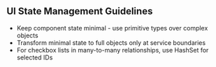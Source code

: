 ## UI State Management Guidelines
- Keep component state minimal - use primitive types over complex objects
- Transform minimal state to full objects only at service boundaries
- For checkbox lists in many-to-many relationships, use HashSet<int> for selected IDs
